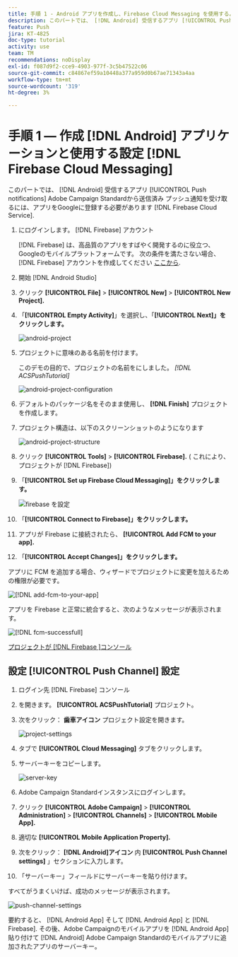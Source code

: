 ```yaml
---
title: 手順 1 - Android アプリを作成し、Firebase Cloud Messaging を使用するように設定する
description: このパートでは、 [!DNL Android] 受信するアプリ [!UICONTROL Push notifications] Adobe Campaign Standardから送信済み プッシュ通知を受け取るには、アプリをGoogleに登録する必要があります [!DNL Firebase Cloud Service].
feature: Push
jira: KT-4825
doc-type: tutorial
activity: use
team: TM
recommendations: noDisplay
exl-id: f087d9f2-cce9-4903-977f-3c5b47522c06
source-git-commit: c84867ef59a10448a377a959d0b67ae71343a4aa
workflow-type: tm+mt
source-wordcount: '319'
ht-degree: 3%

---
```


# 手順 1 — 作成 [!DNL Android] アプリケーションと使用する設定 [!DNL Firebase Cloud Messaging]

このパートでは、 [!DNL Android] 受信するアプリ [!UICONTROL Push notifications] Adobe Campaign Standardから送信済み プッシュ通知を受け取るには、アプリをGoogleに登録する必要があります [!DNL Firebase Cloud Service].

1. にログインします。 [!DNL Firebase] アカウント

   [!DNL Firebase] は、高品質のアプリをすばやく開発するのに役立つ、Googleのモバイルプラットフォームです。 次の条件を満たさない場合、 [!DNL Firebase] アカウントを作成してください [ここから](https://firebase.google.com).

2. 開始 [!DNL Android Studio]
3. クリック **[!UICONTROL File]** > **[!UICONTROL New]** > **[!UICONTROL New Project].**
4. 「**[!UICONTROL Empty Activity]**」を選択し、「**[!UICONTROL Next]」をクリックします。**

   ![android-project](assets/android-project.PNG)

5. プロジェクトに意味のある名前を付けます。

   このデモの目的で、プロジェクトの名前をにしました。 *[!DNL ACSPushTutorial]*

   ![android-project-configuration](assets/android-project-configuration.PNG)

6. デフォルトのパッケージ名をそのまま使用し、 **[!DNL Finish]** プロジェクトを作成します。
7. プロジェクト構造は、以下のスクリーンショットのようになります

   ![android-project-structure](assets/android-project-structure.PNG)

8. クリック **[!UICONTROL Tools]** > **[!UICONTROL Firebase].** ( これにより、プロジェクトが [!DNL Firebase])
9. 「**[!UICONTROL Set up Firebase Cloud Messaging]」をクリックします。**

   ![firebase を設定](assets/android-project-firebase-messaging.PNG)

10. 「**[!UICONTROL Connect to Firebase]」をクリックします。**
11. アプリが Firebase に接続されたら、 **[!UICONTROL Add FCM to your app].**
12. 「**[!UICONTROL Accept Changes]」をクリックします。**

   アプリに FCM を追加する場合、ウィザードでプロジェクトに変更を加えるための権限が必要です。

   ![[!DNL add-fcm-to-your-app]](assets/firebase-add-fcm-to-app.PNG)

アプリを Firebase と正常に統合すると、次のようなメッセージが表示されます。

![[!DNL fcm-successfull]](assets/android-firebase-success.PNG)

[プロジェクトが [!DNL Firebase ]コンソール](https://console.firebase.google.com/)

## 設定 [!UICONTROL Push Channel] 設定

1. ログイン先 [!DNL Firebase] コンソール
2. を開きます。 **[!UICONTROL ACSPushTutorial]** プロジェクト。
3. 次をクリック： **歯車アイコン** プロジェクト設定を開きます。

   ![project-settings](assets/firebase-project-settings.PNG)

4. タブで **[!UICONTROL Cloud Messaging]** タブをクリックします。
5. サーバーキーをコピーします。

   ![server-key](assets/firebase-server-key.PNG)

6. Adobe Campaign Standardインスタンスにログインします。
7. クリック **[!UICONTROL Adobe Campaign]** > **[!UICONTROL Administration]** > **[!UICONTROL Channels]** > **[!UICONTROL Mobile App].**
8. 適切な **[!UICONTROL Mobile Application Property].**
9. 次をクリック： **[!DNL Android]アイコン** 内 **[!UICONTROL Push Channel settings]** 」セクションに入力します。
10. 「サーバーキー」フィールドにサーバーキーを貼り付けます。

すべてがうまくいけば、成功のメッセージが表示されます。

![push-channel-settings](assets/push-channel-settings.PNG)

要約すると、 [!DNL Android App] そして [!DNL Android App] と [!DNL Firebase]. その後、Adobe Campaignのモバイルアプリを [!DNL Android App] 貼り付けて [!DNL Android] Adobe Campaign Standardのモバイルアプリに追加されたアプリのサーバーキー。
